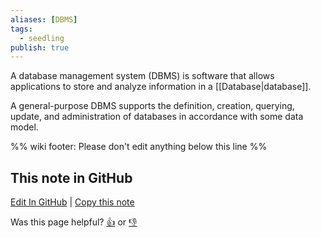```yaml
---
aliases: [DBMS]
tags:
  - seedling
publish: true
---
```


A database management system (DBMS) is software that allows applications to store and analyze information in a [[Database|database]].

A general-purpose DBMS supports the definition, creation, querying, update, and administration of databases in accordance with some data model.

%% wiki footer: Please don't edit anything below this line %%

## This note in GitHub

<span class="git-footer">[Edit In GitHub](https://github.dev/data-engineering-community/data-engineering-wiki/blob/main/Concepts/Database%20Management%20System.md "git-hub-edit-note") | [Copy this note](https://raw.githubusercontent.com/data-engineering-community/data-engineering-wiki/main/Concepts/Database%20Management%20System.md "git-hub-copy-note")</span>

<span class="git-footer">Was this page helpful?
[👍](https://tally.so/r/mOaxjk?rating=Yes&url=https://dataengineering.wiki/Concepts/Database%20Management%20System) or [👎](https://tally.so/r/mOaxjk?rating=No&url=https://dataengineering.wiki/Concepts/Database%20Management%20System)</span>
